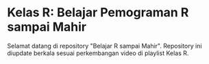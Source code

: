 # Kelas R: Belajar Pemograman R sampai Mahir
Selamat datang di repository "Belajar R sampai Mahir". Repository ini diupdate berkala sesuai perkembangan video di playlist Kelas R.




